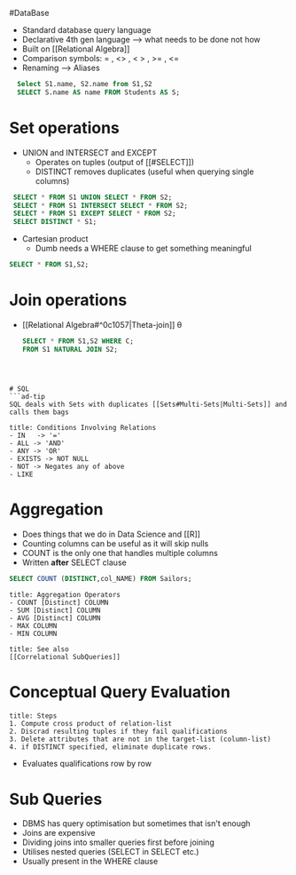 #DataBase 
- Standard database query language
- Declarative 4th gen language  --> what needs to be done not how
- Built on [[Relational Algebra]]
- Comparison symbols: = , <> , <  > , >= , <=
- Renaming  --> Aliases
```SQL
  Select S1.name, S2.name from S1,S2
  SELECT S.name AS name FROM Students AS S;
```
# Set operations
-  UNION and INTERSECT and EXCEPT
	- Operates on tuples (output of [[#SELECT]])
	- DISTINCT removes duplicates (useful when querying single columns)
 ```SQL
  SELECT * FROM S1 UNION SELECT * FROM S2;
  SELECT * FROM S1 INTERSECT SELECT * FROM S2;
  SELECT * FROM S1 EXCEPT SELECT * FROM S2;
  SELECT DISTINCT * S1; 
  ```
- Cartesian product
	-  Dumb needs a WHERE clause to get something meaningful
```SQL
SELECT * FROM S1,S2;
```
# Join operations
- [[Relational Algebra#^0c1057|Theta-join]] θ
  ```SQL
  SELECT * FROM S1,S2 WHERE C;
  FROM S1 NATURAL JOIN S2;
```



# SQL
```ad-tip
SQL deals with Sets with duplicates [[Sets#Multi-Sets|Multi-Sets]] and calls them bags
```

```ad-important
title: Conditions Involving Relations
- IN   -> '=' 
- ALL -> 'AND' 
- ANY -> 'OR'
- EXISTS -> NOT NULL
- NOT -> Negates any of above
- LIKE
```

# Aggregation
- Does things that we do in Data Science and [[R]]
- Counting columns can be useful as it will skip nulls
- COUNT is the only one that handles multiple columns
- Written **after** SELECT clause 
```SQL
SELECT COUNT (DISTINCT,col_NAME) FROM Sailors;
```

```ad-hint
title: Aggregation Operators
- COUNT [Distinct] COLUMN
- SUM [Distinct] COLUMN
- AVG [Distinct] COLUMN
- MAX COLUMN
- MIN COLUMN

```

```ad-seealso
title: See also 
[[Correlational SubQueries]]
```

# Conceptual Query Evaluation
```ad-tip
title: Steps
1. Compute cross product of relation-list
2. Discrad resulting tuples if they fail qualifications
3. Delete attributes that are not in the target-list (column-list)
4. if DISTINCT specified, eliminate duplicate rows.
```
- Evaluates qualifications row by row

# Sub Queries 
- DBMS has query optimisation but sometimes that isn't enough
- Joins are expensive
- Dividing joins into smaller queries first before joining
- Utilises nested queries (SELECT in SELECT etc.)
- Usually present in the WHERE clause 


